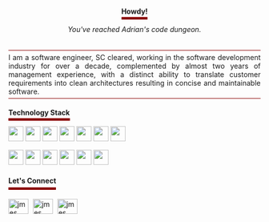 <h4 align="center"><span style="border-bottom: 5px solid #8B0000;padding-bottom: 3px">Howdy!</span></h4>
<h6 align="center"><i>You've reached Adrian's code dungeon.</i></h6>

<div align="center">
<p align="justify" style="width:100%; border-top: 1px solid #8B0000; border-bottom: 1px solid #8B0000; padding-top: 5px; padding-bottom: 5px">
I am a software engineer, SC cleared, working in the software development industry for over a decade, complemented by almost two years of management experience, with a distinct ability to translate customer requirements into clean architectures resulting in concise and maintainable software.
</p>
</div>


<h4 align="left"><span style="border-bottom: 5px solid #8B0000;padding-bottom: 3px">Technology Stack</span></h4>

<p>
<img src="https://img.shields.io/badge/Programming-000000.svg?&style=for-the-badge" height="30"/>&nbsp;<img src="https://img.shields.io/badge/Java 8+-8B0000.svg?&style=for-the-badge&logo=java&logoColor=white" height="30"/>&nbsp;<img src="https://img.shields.io/badge/Spring-8B0000.svg?&style=for-the-badge&logo=spring&logoColor=white" height="30"/>&nbsp;<img src="https://img.shields.io/badge/JPA/Hibernate-8B0000.svg?&style=for-the-badge&logo=&logoColor=white" height="30"/>&nbsp;<img src="https://img.shields.io/badge/SQL-8B0000.svg?&style=for-the-badge&logo=mysql&logoColor=white" height="30"/>&nbsp;<img src="https://img.shields.io/badge/NoSQL-8B0000.svg?&style=for-the-badge&logo=mongodb&logoColor=white" height="30"/>&nbsp;<img src="https://img.shields.io/badge/JUnit/Mockito-8B0000.svg?&style=for-the-badge&logo=testing-library&logoColor=white" height="30"/>
</p>
<p>
<img src="https://img.shields.io/badge/DevOps:-000000.svg?&style=for-the-badge" height="30"/>&nbsp;<img src="https://img.shields.io/badge/Jenkins-8B0000.svg?&style=for-the-badge&logo=jenkins&logoColor=white" height="30"/>&nbsp;<img src="https://img.shields.io/badge/Docker-8B0000.svg?&style=for-the-badge&logo=docker&logoColor=white" height="30"/>&nbsp;<img src="https://img.shields.io/badge/Kubernetes-8B0000.svg?&style=for-the-badge&logo=kubernetes&logoColor=white" height="30"/>&nbsp;<img src="https://img.shields.io/badge/Azure%20CLI-8B0000.svg?&style=for-the-badge&logo=microsoft-azure&logoColor=white" height="30"/>&nbsp;<img src="https://img.shields.io/badge/Bash-8B0000.svg?&style=for-the-badge&logo=gnu-bash&logoColor=white" height="30"/>
</p>



<h4 align="left"><span style="border-bottom: 5px solid #8B0000;padding-bottom: 5px">Let's Connect</span></h4>
<p align="left" style="padding-top: 10px">
<a href="https://twitter.com/graaadi" target="blank" style="margin-right: 5px;"><img align="center" src="https://cdn.jsdelivr.net/npm/simple-icons@3.0.1/icons/twitter.svg" alt="jmes" height="30" width="40" /></a>
<a href="https://www.linkedin.com/in/graadi/" target="blank" style="margin-right: 5px;"><img align="center" src="https://cdn.jsdelivr.net/npm/simple-icons@3.0.1/icons/linkedin.svg" alt="jmes" height="30" width="40" /></a>
<a href="https://stackoverflow.com/users/jmes" target="blank"><img align="center" src="https://cdn.jsdelivr.net/npm/simple-icons@3.0.1/icons/stackoverflow.svg" alt="jmes" height="30" width="40" /></a>
</p>
